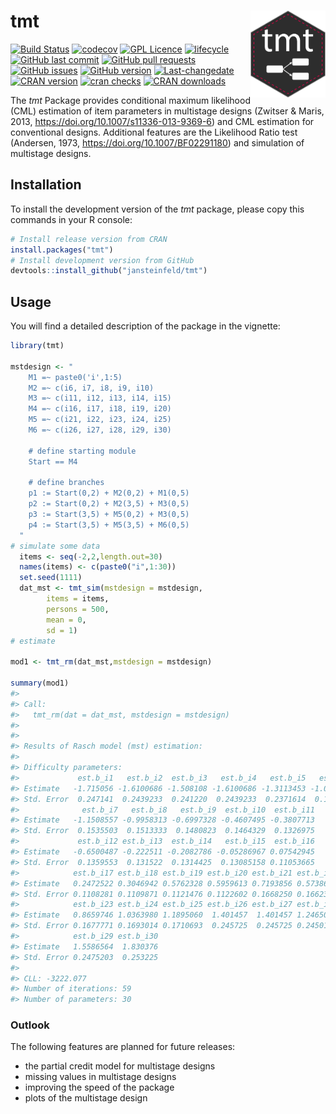 # tmt <img src="man/figures/tmt.png" width="120" align="right" alt=""/>

<!-- README.md is generated from README.Rmd-->

[![Build
Status](https://travis-ci.com/jansteinfeld/tmt.svg?branch=master)](https://travis-ci.com/jansteinfeld/tmt)
[![codecov](https://codecov.io/gh/jansteinfeld/tmt/branch/master/graph/badge.svg?token=UwLlcu9JXp)](https://codecov.io/gh/jansteinfeld/tmt)
[![GPL
Licence](https://badges.frapsoft.com/os/gpl/gpl.svg?v=103)](https://opensource.org/licenses/GPL-3.0/)
[![lifecycle](https://img.shields.io/badge/lifecycle-experimental-orange.svg)](https://github.com/jansteinfeld/tmt/commits)
[![GitHub last
commit](https://img.shields.io/github/last-commit/jansteinfeld/tmt.svg)](https://github.com/jansteinfeld/tmt)
[![GitHub pull
requests](https://img.shields.io/github/issues-pr/jansteinfeld/tmt.svg)](https://github.com/jansteinfeld/tmt/pulls)
[![GitHub
issues](https://img.shields.io/github/issues-raw/jansteinfeld/tmt.svg)](https://github.com/jansteinfeld/tmt/issues)
[![GitHub
version](https://img.shields.io/github/release/jansteinfeld/tmt.svg?color=blue)](https://github.com/jansteinfeld/tmt)
[![Last-changedate](https://img.shields.io/github/release-date/jansteinfeld/tmt.svg)](https://github.com/jansteinfeld/tmt)
[![CRAN
version](http://www.r-pkg.org/badges/version/tmt?color=blue)](https://cran.r-project.org/package=tmt)
[![cran
checks](https://cranchecks.info/badges/summary/tmt)](https://cran.r-project.org/web/checks/check_results_tmt.html)
[![CRAN
downloads](http://cranlogs.r-pkg.org/badges/tmt?color=brightgreen)](http://www.r-pkg.org/pkg/tmt)

The *tmt* Package provides conditional maximum likelihood (CML)
estimation of item parameters in multistage designs (Zwitser & Maris,
2013, <https://doi.org/10.1007/s11336-013-9369-6>) and CML estimation
for conventional designs. Additional features are the Likelihood Ratio
test (Andersen, 1973, <https://doi.org/10.1007/BF02291180>) and
simulation of multistage designs.

## Installation

To install the development version of the *tmt* package, please copy
this commands in your R console:

``` r
# Install release version from CRAN
install.packages("tmt")
# Install development version from GitHub
devtools::install_github("jansteinfeld/tmt")
```

## Usage

You will find a detailed description of the package in the vignette:

``` r
library(tmt)

mstdesign <- "
    M1 =~ paste0('i',1:5)
    M2 =~ c(i6, i7, i8, i9, i10)
    M3 =~ c(i11, i12, i13, i14, i15)
    M4 =~ c(i16, i17, i18, i19, i20)
    M5 =~ c(i21, i22, i23, i24, i25)
    M6 =~ c(i26, i27, i28, i29, i30)

    # define starting module
    Start == M4

    # define branches
    p1 := Start(0,2) + M2(0,2) + M1(0,5)
    p2 := Start(0,2) + M2(3,5) + M3(0,5)
    p3 := Start(3,5) + M5(0,2) + M3(0,5)
    p4 := Start(3,5) + M5(3,5) + M6(0,5)
  "
# simulate some data
  items <- seq(-2,2,length.out=30)
  names(items) <- c(paste0("i",1:30))
  set.seed(1111)
  dat_mst <- tmt_sim(mstdesign = mstdesign,
        items = items,
        persons = 500,
        mean = 0,
        sd = 1)
# estimate

mod1 <- tmt_rm(dat_mst,mstdesign = mstdesign)

summary(mod1)
#> 
#> Call:
#>   tmt_rm(dat = dat_mst, mstdesign = mstdesign)
#> 
#> 
#> Results of Rasch model (mst) estimation: 
#> 
#> Difficulty parameters: 
#>             est.b_i1   est.b_i2  est.b_i3   est.b_i4   est.b_i5   est.b_i6
#> Estimate   -1.715056 -1.6100686 -1.508108 -1.6100686 -1.3113453 -1.0468543
#> Std. Error  0.247141  0.2439233  0.241220  0.2439233  0.2371614  0.1520214
#>              est.b_i7   est.b_i8   est.b_i9  est.b_i10  est.b_i11
#> Estimate   -1.1508557 -0.9958313 -0.6997328 -0.4607495 -0.3807713
#> Std. Error  0.1535503  0.1513333  0.1480823  0.1464329  0.1326975
#>             est.b_i12 est.b_i13  est.b_i14   est.b_i15  est.b_i16
#> Estimate   -0.6500487 -0.222511 -0.2082786 -0.05286967 0.07542945
#> Std. Error  0.1359553  0.131522  0.1314425  0.13085158 0.11053665
#>            est.b_i17 est.b_i18 est.b_i19 est.b_i20 est.b_i21 est.b_i22
#> Estimate   0.2472522 0.3046942 0.5762328 0.5959613 0.7193856 0.5738666
#> Std. Error 0.1108281 0.1109871 0.1121476 0.1122602 0.1668250 0.1662375
#>            est.b_i23 est.b_i24 est.b_i25 est.b_i26 est.b_i27 est.b_i28
#> Estimate   0.8659746 1.0363980 1.1895060  1.401457  1.401457 1.2465019
#> Std. Error 0.1677771 0.1693014 0.1710693  0.245725  0.245725 0.2450162
#>            est.b_i29 est.b_i30
#> Estimate   1.5586564  1.830376
#> Std. Error 0.2475203  0.253225
#> 
#> CLL: -3222.077 
#> Number of iterations: 59 
#> Number of parameters: 30
```

### Outlook

The following features are planned for future releases:

  - the partial credit model for multistage designs
  - missing values in multistage designs
  - improving the speed of the package
  - plots of the multistage design
